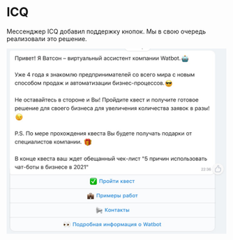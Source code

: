 # ICQ

Мессенджер ICQ добавил поддержку кнопок. Мы в свою очередь реализовали это решение.

![](../.gitbook/assets/7P1rRgXOr2k.jpg)
